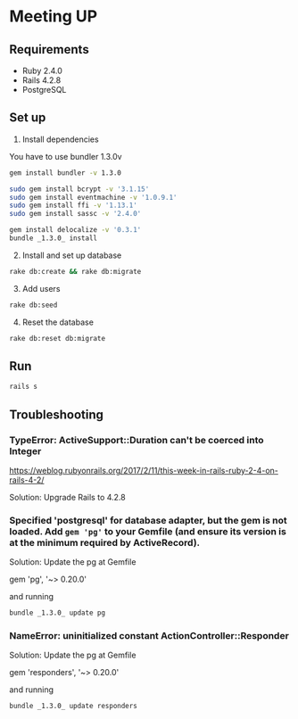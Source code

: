 # Meeting UP

## Requirements

- Ruby 2.4.0
- Rails 4.2.8
- PostgreSQL

## Set up

1. Install dependencies

You have to use bundler 1.3.0v

```bash
gem install bundler -v 1.3.0

sudo gem install bcrypt -v '3.1.15'
sudo gem install eventmachine -v '1.0.9.1'
sudo gem install ffi -v '1.13.1'
sudo gem install sassc -v '2.4.0'

gem install delocalize -v '0.3.1'
bundle _1.3.0_ install
```

2. Install and set up database

```bash
rake db:create && rake db:migrate
```

3. Add users

```bash
rake db:seed
```

4. Reset the database

```bash
rake db:reset db:migrate
```

## Run

```bash
rails s
```

## Troubleshooting

### TypeError: ActiveSupport::Duration can't be coerced into Integer

https://weblog.rubyonrails.org/2017/2/11/this-week-in-rails-ruby-2-4-on-rails-4-2/

Solution: Upgrade Rails to 4.2.8

### Specified 'postgresql' for database adapter, but the gem is not loaded. Add `gem 'pg'` to your Gemfile (and ensure its version is at the minimum required by ActiveRecord).

Solution: Update the pg at Gemfile

gem 'pg', '~> 0.20.0'

and running

```bash
bundle _1.3.0_ update pg
```

### NameError: uninitialized constant ActionController::Responder

Solution: Update the pg at Gemfile

gem 'responders', '~> 0.20.0'

and running

```bash
bundle _1.3.0_ update responders
``` 


